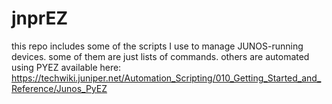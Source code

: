 # jnprEZ
this repo includes some of the scripts I use to manage JUNOS-running devices.
some of them are just lists of commands.
others are automated using PYEZ available here:
https://techwiki.juniper.net/Automation_Scripting/010_Getting_Started_and_Reference/Junos_PyEZ

